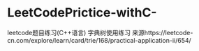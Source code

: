 # LeetCodePrictice-withC-
leetcode题目练习(C++语言)
字典树使用练习 来源https://leetcode-cn.com/explore/learn/card/trie/168/practical-application-ii/654/
